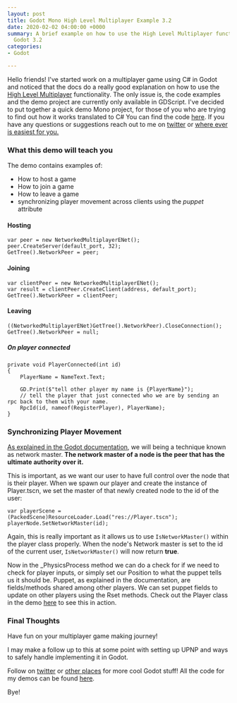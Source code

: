 ```yaml
---
layout: post
title: Godot Mono High Level Multiplayer Example 3.2
date: 2020-02-02 04:00:00 +0000
summary: A brief example on how to use the High Level Multiplayer functionality in
  Godot 3.2
categories:
- Godot

---
```

Hello friends! I've started work on a multiplayer game using C# in Godot and noticed that the docs do a really good explanation on how to use the [High Level Multiplayer](https://docs.godotengine.org/en/3.2/tutorials/networking/high_level_multiplayer.html) functionality. The only issue is, the code examples and the demo project are currently only available in GDScript. I've decided to put together a quick demo Mono project, for those of you who are trying to find out how it works translated to C# You can find the code [here](https://github.com/ryynosaur/MonoHighLevelMultiplayer/tree/master). If you have any questions or suggestions reach out to me on [twitter](https://twitter.com/ryynosaur) or [where ever is easiest for you.](https://ryanforrester.ca/contact)

### What this demo will teach you

The demo contains examples of:

* How to host a game
* How to join a game
* How to leave a game
* synchronizing player movement across clients using the _puppet_ attribute 

#### Hosting

    var peer = new NetworkedMultiplayerENet();
    peer.CreateServer(default_port, 32);
    GetTree().NetworkPeer = peer;

#### Joining

    var clientPeer = new NetworkedMultiplayerENet();
    var result = clientPeer.CreateClient(address, default_port);
    GetTree().NetworkPeer = clientPeer;

#### Leaving

    ((NetworkedMultiplayerENet)GetTree().NetworkPeer).CloseConnection();
    GetTree().NetworkPeer = null;

##### On player connected

    private void PlayerConnected(int id)
    {
    	PlayerName = NameText.Text;
    
    	GD.Print($"tell other player my name is {PlayerName}");
    	// tell the player that just connected who we are by sending an rpc back to them with your name.
    	RpcId(id, nameof(RegisterPlayer), PlayerName);
    }

### Synchronizing Player Movement

[As explained in the Godot documentation](https://docs.godotengine.org/en/3.2/tutorials/networking/high_level_multiplayer.html#synchronizing-the-game), we will being a technique known as network master. **The network master of a node is the peer that has the ultimate authority over it.** 

This is important, as we want our user to have full control over the node that is their player. When we spawn our player and create the instance of Player.tscn, we set the master of that newly created node to the id of the user:

    var playerScene = (PackedScene)ResourceLoader.Load("res://Player.tscn");
    playerNode.SetNetworkMaster(id);

Again, this is really important as it allows us to use `IsNetworkMaster()` within the player class properly. When the node's Network master is set to the id of the current user, `IsNetworkMaster()` will now return **true**.

Now in the _PhysicsProcess method we can do a check for if we need to check for player inputs, or simply set our Position to what the puppet tells us it should be. Puppet, as explained in the documentation, are fields/methods shared among other players. We can set puppet fields to update on other players using the Rset methods. Check out the Player class in the demo [here](https://github.com/ryynosaur/MonoHighLevelMultiplayer/tree/master) to see this in action.

### Final Thoughts

Have fun on your multiplayer game making journey!

I may make a follow up to this at some point with setting up UPNP and ways to safely handle implementing it in Godot. 

Follow on [twitter](https://twitter.com/ryynosaur) or [other places](https://ryanforrester.ca/contact) for more cool Godot stuff! All the code for my demos can be found [here](https://github.com/ryynosaur).

Bye!